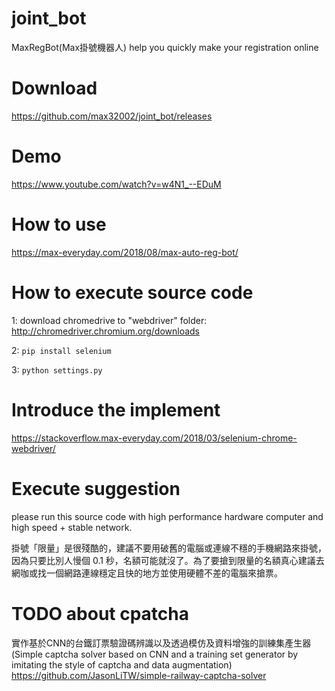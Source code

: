 # joint_bot
MaxRegBot(Max掛號機器人) help you quickly make your registration online

# Download
https://github.com/max32002/joint_bot/releases

# Demo
https://www.youtube.com/watch?v=w4N1_--EDuM

# How to use
https://max-everyday.com/2018/08/max-auto-reg-bot/

# How to execute source code
1: download chromedrive to "webdriver" folder:
http://chromedriver.chromium.org/downloads

2: <code>pip install selenium</code>

3: <code>python settings.py</code>

# Introduce the implement
https://stackoverflow.max-everyday.com/2018/03/selenium-chrome-webdriver/

# Execute suggestion 
please run this source code with high performance hardware computer and high speed + stable network.

掛號「限量」是很殘酷的，建議不要用破舊的電腦或連線不穩的手機網路來掛號，因為只要比別人慢個 0.1 秒，名額可能就沒了。為了要搶到限量的名額真心建議去網咖或找一個網路連線穩定且快的地方並使用硬體不差的電腦來搶票。

# TODO about cpatcha 

實作基於CNN的台鐵訂票驗證碼辨識以及透過模仿及資料增強的訓練集產生器 (Simple captcha solver based on CNN and a training set generator by imitating the style of captcha and data augmentation)
https://github.com/JasonLiTW/simple-railway-captcha-solver